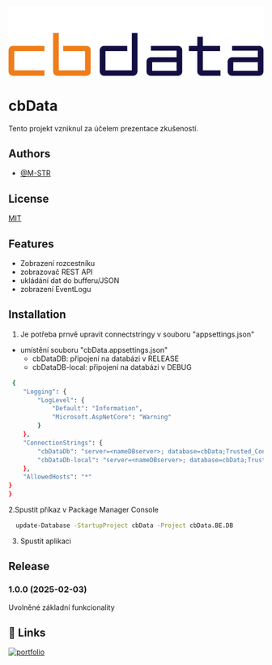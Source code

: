 
![logo](logo_cbdata_cmyk_invert.png)
# cbData

Tento projekt vzniknul za účelem prezentace zkušeností.

## Authors

- [@M-STR](https://github.com/M-STR15)


## License

[MIT](https://choosealicense.com/licenses/mit/)


## Features

- Zobrazení rozcestníku
- zobrazovač REST API
- ukládání dat do bufferu/JSON
- zobrazení EventLogu


## Installation
1. Je potřeba prnvě upravit connectstringy v souboru "appsettings.json"

- umístění souboru "cbData.appsettings.json"
    - cbDataDB: připojení na databázi v RELEASE
    - cbDataDB-local: připojení na databázi v DEBUG

```bash
 {
	"Logging": {
		"LogLevel": {
			"Default": "Information",
			"Microsoft.AspNetCore": "Warning"
		}
	},
	"ConnectionStrings": {
		"cbDataDb": "server=<nameDBserver>; database=cbData;Trusted_Connection=True;TrustServerCertificate=True;",
		"cbDataDb-local": "server=<nameDBserver>; database=cbData;Trusted_Connection=True;TrustServerCertificate=True;"
	},
	"AllowedHosts": "*"
}
}
```

2.Spustit příkaz v Package Manager Console

```bash
  update-Database -StartupProject cbData -Project cbData.BE.DB
```

3. Spustit aplikaci


    
## Release

### 1.0.0   (2025-02-03)

Uvolněné základní funkcionality

## 🔗 Links
[![portfolio](https://img.shields.io/badge/GitHub-100000?style=for-the-badge&logo=github&logoColor=white)](https://github.com/M-STR15/Shutdown-PC/)

